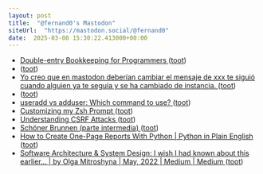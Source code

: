 ```yaml
---
layout: post
title:  "@fernand0's Mastodon"
siteUrl:  "https://mastodon.social/@fernand0"
date:  2025-03-08 15:30:22.413000+00:00
---
```

*  [Double-entry Bookkeeping for Programmers ](https://dev.to/kallmanation/double-entry-bookkeeping-for-programmers-3ok) ([toot](https://mastodon.social/@fernand0/114127524488897161))
*  [ ](https://masto.es/@macosas) ([toot](https://mastodon.social/@fernand0/114127436792722259))
*  [Yo creo que en mastodon deberían cambiar el mensaje de xxx te siguió cuando alguien ya te seguía y se ha cambiado de instancia.  ](https://mastodon.social/@fernand0/114127211297449274) ([toot](https://mastodon.social/@fernand0/114127211297449274))
*  [ ](https://mastodon.social/@saper) ([toot](https://mastodon.social/@fernand0/114127202024280456))
*  [useradd vs adduser: Which command to use? ](https://dev.to/kcdchennai/useradd-vs-adduser-which-command-to-use-3mb) ([toot](https://mastodon.social/@fernand0/114126869161705670))
*  [Customizing my Zsh Prompt ](https://dev.to/cassidoo/customizing-my-zsh-prompt-341) ([toot](https://mastodon.social/@fernand0/114126512974245508))
*  [Understanding CSRF Attacks ](https://dev.to/zellwk/understanding-csrf-attacks-36a) ([toot](https://mastodon.social/@fernand0/114126429065294308))
*  [Schöner Brunnen (parte intermedia) ](https://www.flickr.com/photos/fernand0/54360084759) ([toot](https://mastodon.social/@fernand0/114126417073486488))
*  [How to Create One-Page Reports With Python \| Python in Plain English ](https://python.plainenglish.io/one-page-reports-with-python-adf58432ae4) ([toot](https://mastodon.social/@fernand0/114126114330031607))
*  [Software Architecture & System Design: I wish I had known about this earlier… \| by Olga Mitroshyna \| May, 2022 \| Medium \| Medium ](https://medium.com/@olgamitroshyna/software-architecture-i-wish-i-had-known-about-this-earlier-4df43eae57d) ([toot](https://mastodon.social/@fernand0/114124505182651461))
